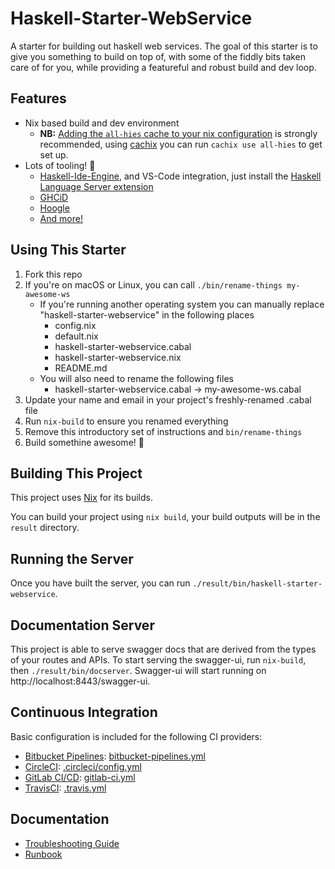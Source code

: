 # Haskell-Starter-WebService

A starter for building out haskell web services. The goal of this starter is to give you something to build on top of,
with some of the fiddly bits taken care of for you, while providing a featureful and robust build and dev loop.

## Features

* Nix based build and dev environment
  * **NB:** [Adding the `all-hies` cache to your nix configuration](https://github.com/Infinisil/all-hies#cached-builds) is strongly recommended, using [cachix](https://github.com/cachix/cachix) you can run `cachix use all-hies` to get set up.
* Lots of tooling! 🔨
  * [Haskell-Ide-Engine](https://github.com/haskell/haskell-ide-engine), and VS-Code integration, just install the [Haskell Language Server extension](https://marketplace.visualstudio.com/items?itemName=alanz.vscode-hie-server)
  * [GHCiD](https://github.com/ndmitchell/ghcid)
  * [Hoogle](https://github.com/ndmitchell/hoogle)
  * [And more!](shell.nix)

## Using This Starter

1. Fork this repo
1. If you're on macOS or Linux, you can call `./bin/rename-things my-awesome-ws`
    * If you're running another operating system you can manually replace "haskell-starter-webservice" in the following places
        * config.nix
        * default.nix
        * haskell-starter-webservice.cabal
        * haskell-starter-webservice.nix
        * README.md
    * You will also need to rename the following files
        * haskell-starter-webservice.cabal -> my-awesome-ws.cabal
1. Update your name and email in your project's freshly-renamed .cabal file
1. Run `nix-build` to ensure you renamed everything
1. Remove this introductory set of instructions and `bin/rename-things`
1. Build somethine awesome! 🚀

## Building This Project

This project uses [Nix](https://nixos.org/nix/) for its builds.

You can build your project using `nix build`, your build outputs will be in the `result` directory.

## Running the Server

Once you have built the server, you can run `./result/bin/haskell-starter-webservice`.

## Documentation Server

This project is able to serve swagger docs that are derived from the types of your routes and APIs. To start serving the
swagger-ui, run `nix-build`, then `./result/bin/docserver`. Swagger-ui will start running on
http://localhost:8443/swagger-ui.

## Continuous Integration

Basic configuration is included for the following CI providers:

* [Bitbucket Pipelines](https://bitbucket.org/product/features/pipelines): [bitbucket-pipelines.yml](bitbucket-pipelines.yml)
* [CircleCI](https://circleci.com): [.circleci/config.yml](.circleci/config.yml)
* [GitLab CI/CD](https://about.gitlab.com/product/continuous-integration/): [gitlab-ci.yml](.gitlab-ci.yml)
* [TravisCI](https://travis-ci.org/): [.travis.yml](.travis.yml)


## Documentation

* [Troubleshooting Guide](docs/TROUBLESHOOTING.md)
* [Runbook](docs/RUNBOOK.md)
